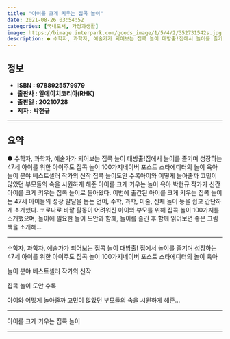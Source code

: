 ```yaml
---
title: "아이를 크게 키우는 집콕 놀이"
date: 2021-08-26 03:54:52
categories: [국내도서, 가정과생활]
image: https://bimage.interpark.com/goods_image/1/5/4/2/352731542s.jpg
description: ● 수학자, 과학자, 예술가가 되어보는 집콕 놀이 대방출!집에서 놀이를 즐기며 성장하는 47세 아이를 위한 아이주도 집콕 놀이 100가지네이버 포스트 스타에디터의 놀이 육아 놀이 분야 베스트셀러 작가의 신작 집콕 놀이도안 수록아이와 어떻게 놀아줄까 고민이 많았던 부모들의 속을 시원하게
---
```


## **정보**

- **ISBN : 9788925579979**
- **출판사 : 알에이치코리아(RHK)**
- **출판일 : 20210728**
- **저자 : 박현규**

------



## **요약**

●  수학자, 과학자, 예술가가 되어보는 집콕 놀이 대방출!집에서 놀이를 즐기며 성장하는 47세 아이를 위한 아이주도 집콕 놀이 100가지네이버 포스트 스타에디터의 놀이 육아 놀이 분야 베스트셀러 작가의 신작 집콕 놀이도안 수록아이와 어떻게 놀아줄까 고민이 많았던 부모들의 속을 시원하게 해준 아이를 크게 키우는 놀이 육아 박현규 작가가 신간 아이를 크게 키우는 집콕 놀이로 돌아왔다. 이번에 출간된 아이를 크게 키우는 집콕 놀이는 47세 아이들의 성장 발달을 돕는 언어, 수학, 과학, 미술, 신체 놀이 등을 쉽고 간단하게 소개했다. 코로나로 바깥 활동이 어려워진 아이와 부모를 위해 집콕 놀이 100가지를 소개했으며, 놀이에 필요한 놀이 도안과 함께, 놀이를 즐긴 후 함께 읽어보면 좋은 그림책을 소개해...

------

수학자, 과학자, 예술가가 되어보는 집콕 놀이 대방출!
집에서 놀이를 즐기며 성장하는 
47세 아이를 위한 아이주도 집콕 놀이 100가지네이버 포스트 스타에디터의 놀이 육아
 
놀이 분야 베스트셀러 작가의 신작
 
집콕 놀이 도안 수록

아이와 어떻게 놀아줄까 고민이 많았던 부모들의 속을 시원하게 해준... 

------


아이를 크게 키우는 집콕 놀이 

------


